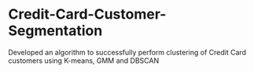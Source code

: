 # Credit-Card-Customer-Segmentation
Developed an algorithm to successfully perform clustering of Credit Card customers using K-means, GMM and DBSCAN
